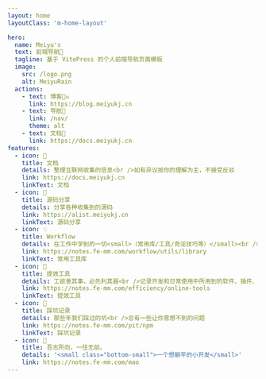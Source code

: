 ```yaml
---
layout: home
layoutClass: 'm-home-layout'

hero:
  name: Meiyu's
  text: 前端导航🧭
  tagline: 基于 VitePress 的个人前端导航页面模板
  image:
    src: /logo.png
    alt: MeiyuRain
  actions:
    - text: 博客🏴‍☠️
      link: https://blog.meiyukj.cn
    - text: 导航🧭
      link: /nav/
      theme: alt
    - text: 文档📖
      link: https://docs.meiyukj.cn
features:
  - icon: 📖
    title: 文档
    details: 整理互联网收集的信息<br />如有异议按你的理解为主，不接受反驳
    link: https://docs.meiyukj.cn
    linkText: 文档
  - icon: 📘
    title: 源码分享
    details: 分享各种收集到的源码
    link: https://alist.meiyukj.cn
    linkText: 源码分享
  - icon: 💡
    title: Workflow
    details: 在工作中学到的一切<small>（常用库/工具/奇淫技巧等）</small><br />配合 CV 大法来更好的摸鱼
    link: https://notes.fe-mm.com/workflow/utils/library
    linkText: 常用工具库
  - icon: 🧰
    title: 提效工具
    details: 工欲善其事，必先利其器<br />记录开发和日常使用中所用到的软件、插件、扩展等
    link: https://notes.fe-mm.com/efficiency/online-tools
    linkText: 提效工具
  - icon: 🐞
    title: 踩坑记录
    details: 那些年我们踩过的坑<br />总有一些让你意想不到的问题
    link: https://notes.fe-mm.com/pit/npm
    linkText: 踩坑记录
  - icon: 💯
    title: 吾志所向，一往无前。
    details: '<small class="bottom-small">一个想躺平的小开发</small>'
    link: https://notes.fe-mm.com/mao
---
```


<style>
/*爱的魔力转圈圈*/
.m-home-layout .image-src:hover {
  transform: translate(-50%, -50%) rotate(666turn);
  transition: transform 59s 1s cubic-bezier(0.3, 0, 0.8, 1);
}

.m-home-layout .details small {
  opacity: 0.8;
}

.m-home-layout .bottom-small {
  display: block;
  margin-top: 2em;
  text-align: right;
}
</style>
